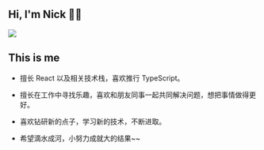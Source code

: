 ## Hi, I'm Nick 👨‍💻‍

![](https://github-readme-stats.vercel.app/api?username=Nicolerobinn&show_icons=true&theme=tokyonight)


## This is me
* 擅长 React 以及相关技术栈，喜欢推行 TypeScript。

* 擅长在工作中寻找乐趣，喜欢和朋友同事一起共同解决问题，想把事情做得更好。

* 喜欢钻研新的点子，学习新的技术，不断进取。

* 希望滴水成河，小努力成就大的结果~~

